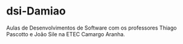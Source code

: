# dsi-Damiao
Aulas de Desenvolvimentos de Software com os professores Thiago Pascotto e João Sile na ETEC Camargo Aranha.
